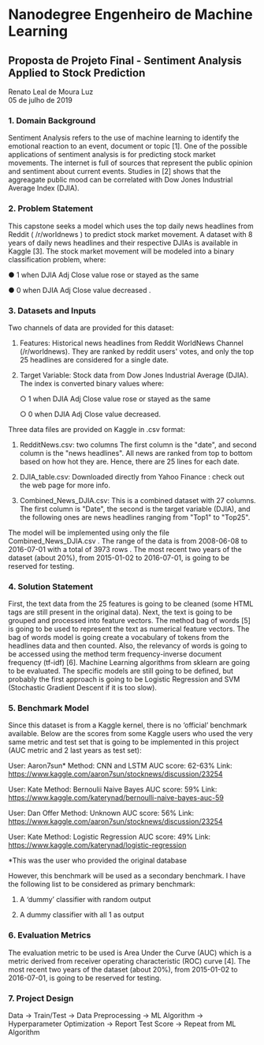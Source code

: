# Nanodegree Engenheiro de Machine Learning
## Proposta de Projeto Final - Sentiment Analysis Applied to Stock Prediction
Renato Leal de Moura Luz  
05 de julho de 2019



### 1. Domain Background
Sentiment Analysis refers to the use of machine learning to identify the emotional reaction to an event, document or topic [1]. One of the possible applications of sentiment analysis is for predicting stock market movements. The internet is full of sources that represent the public opinion and sentiment about current events. Studies in [2] shows that the aggreagate public mood can be correlated with Dow Jones Industrial Average Index (DJIA).


### 2. Problem Statement

This capstone seeks a model which uses the top daily news headlines from Reddit ( /r/worldnews ) to predict stock market movement. A dataset with 8 years of daily news headlines and their respective DJIAs is available in Kaggle [3]. The stock market movement will be
modeled into a binary classification problem, where:

● 1 when DJIA Adj Close value rose or stayed as the same

● 0 when DJIA Adj Close value decreased .


### 3. Datasets and Inputs

Two channels of data are provided for this dataset:

1. Features: Historical news headlines from Reddit WorldNews Channel (/r/worldnews). They are ranked by reddit users' votes, and only the top 25 headlines are considered for a single date.

2. Target Variable: Stock data from Dow Jones Industrial Average (DJIA). The index is converted binary values where:

      ○ 1 when DJIA Adj Close value rose or stayed as the same

      ○ 0 when DJIA Adj Close value decreased.
  

Three data files are provided on Kaggle in .csv format:

1. RedditNews.csv: two columns The first column is the "date", and second column is the "news headlines". All news are ranked from top to bottom based on how hot they are. Hence, there are 25 lines for each date.

2. DJIA_table.csv: Downloaded directly from Yahoo Finance : check out the web page for more info.

3. Combined_News_DJIA.csv: This is a combined dataset with 27 columns. The first column is "Date", the second is the target variable (DJIA), and the following ones are news headlines ranging from "Top1" to "Top25".


The model will be implemented using only the file Combined_News_DJIA.csv . The range of the data is from 2008-06-08 to 2016-07-01 with a total of 3973 rows . The most recent two years of the dataset (about 20%), from 2015-01-02 to 2016-07-01, is going to be reserved for testing.


### 4. Solution Statement

First, the text data from the 25 features is going to be cleaned (some HTML tags are still present in the original data). Next, the text is going to be grouped and processed into feature vectors. The method bag of words [5] is going to be used to represent the text as numerical feature vectors. The bag of words model is going create a vocabulary of tokens from the headlines data and then counted. Also, the relevancy of words is going to be accessed using the method term frequency-inverse document frequency (tf-idf) [6]. Machine Learning algorithms from sklearn are going to be evaluated. The specific models are still going to be defined, but probably the first approach is going to be Logistic Regression and SVM (Stochastic Gradient Descent if it is too slow).


### 5. Benchmark Model

Since this dataset is from a Kaggle kernel, there is no ‘official’ benchmark available. Below are the scores from some Kaggle users who used the very same metric and test set that is going to be implemented in this project (AUC metric and 2 last years as test set):

User: Aaron7sun*
Method: CNN and LSTM
AUC score: 62-63%
Link: https://www.kaggle.com/aaron7sun/stocknews/discussion/23254

User: Kate
Method: Bernoulii Naive Bayes
AUC score: 59%
Link: https://www.kaggle.com/katerynad/bernoulli-naive-bayes-auc-59

User: Dan Offer
Method: Unknown
AUC score: 56%
Link: https://www.kaggle.com/aaron7sun/stocknews/discussion/23254

User: Kate
Method: Logistic Regression
AUC score: 49%
Link: https://www.kaggle.com/katerynad/logistic-regression

*This was the user who provided the original database

However, this benchmark will be used as a secondary benchmark. I have the following list to be considered as primary benchmark:

1. A ‘dummy’ classifier with random output

2. A dummy classifier with all 1 as output

### 6. Evaluation Metrics

The evaluation metric to be used is Area Under the Curve (AUC) which is a metric derived from receiver operating characteristic (ROC) curve [4]. The most recent two years of the dataset (about 20%), from 2015-01-02 to 2016-07-01, is going to be reserved for testing.

### 7. Project Design

Data -> Train/Test -> Data Preprocessing -> ML Algorithm -> Hyperparameter Optimization -> Report Test Score -> Repeat from ML Algorithm
